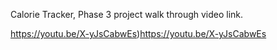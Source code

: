 Calorie Tracker, Phase 3 project walk through video link.

https://youtu.be/X-yJsCabwEs)https://youtu.be/X-yJsCabwEs
